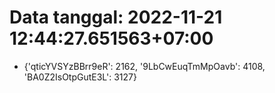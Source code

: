 # Data tanggal: 2022-11-21 12:44:27.651563+07:00

* {'qticYVSYzBBrr9eR': 2162, '9LbCwEuqTmMpOavb': 4108, 'BA0Z2IsOtpGutE3L': 3127}
